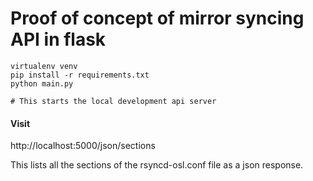 Proof of concept of mirror syncing API in flask
===============================================

    virtualenv venv
    pip install -r requirements.txt
    python main.py

    # This starts the local development api server


####  Visit

http://localhost:5000/json/sections

This lists all the sections of the rsyncd-osl.conf file as a json response.
